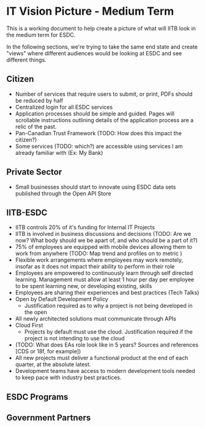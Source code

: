 # IT Vision Picture - Medium Term

This is a working document to help create a picture of what will IITB look in the medium term for ESDC.

In the following sections, we're trying to take the same end state and create "views" where different audiences would be looking at ESDC and see different things.

## Citizen

- Number of services that require users to submit, or print, PDFs should be reduced by half
- Centralized login for all ESDC services
- Application processes should be simple and guided. Pages will scrollable instructions outlining details of the application process are a relic of the past.
- Pan-Canadian Trust Framework (TODO: How does this impact the citizen?)
- Some services (TODO: which?) are accessible using services I am already familiar with (Ex: My Bank)

## Private Sector

- Small businesses should start to innovate using ESDC data sets published through the Open API Store

## IITB-ESDC

- IITB controls 20% of it's funding for Internal IT Projects
- IITB is involved in business discussions and decisions (TODO: Are we now? What body should we be apart of, and who should be a part of it?)
- 75% of employees are equipped with mobile devices allowing them to work from anywhere (TODO: Map trend and profiles on to metric )
- Flexible work arrangements where employees may work remotely, insofar as it does not impact their ability to perform in their role
- Employees are empowered to continuously learn through self directed learning. Management must allow at least 1 hour per day per employee to be spent learning new, or developing existing, skills
- Employees are sharing their experiences and best practices (Tech Talks)
- Open by Default Development Policy
  - Justification required as to why a project is not being developed in the open
- All newly architected solutions must communicate through APIs
- Cloud First
  - Projects by default must use the cloud. Justification required if the project is not intending to use the cloud
- (TODO: What does EAs role look like in 5 years? Sources and references [CDS or 18f, for example])
- All new projects must deliver a functional product at the end of each quarter, at the absolute latest.
- Development teams have access to modern development tools needed to keep pace with industry best practices.

## ESDC Programs

## Government Partners
